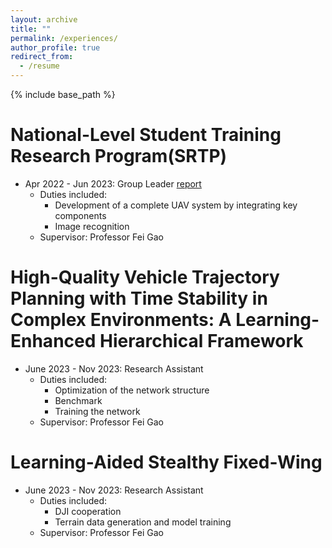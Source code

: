 ```yaml
---
layout: archive
title: ""
permalink: /experiences/
author_profile: true
redirect_from:
  - /resume
---
```


{% include base_path %}

National-Level Student Training Research Program(SRTP)
======
* Apr 2022 - Jun 2023: Group Leader <a href="SRTP.html">report</a>
  * Duties included:
    * Development of a complete UAV system by integrating key components
    * Image recognition
  * Supervisor: Professor Fei Gao


High-Quality Vehicle Trajectory Planning with Time Stability in Complex Environments: A Learning-Enhanced Hierarchical Framework
======
* June 2023 - Nov 2023: Research Assistant
  * Duties included:
    * Optimization of the network structure
    * Benchmark
    * Training the network
  * Supervisor: Professor Fei Gao
 
Learning-Aided Stealthy Fixed-Wing
======
* June 2023 - Nov 2023: Research Assistant
  * Duties included:
    * DJI cooperation
    * Terrain data generation and model training
  * Supervisor: Professor Fei Gao
